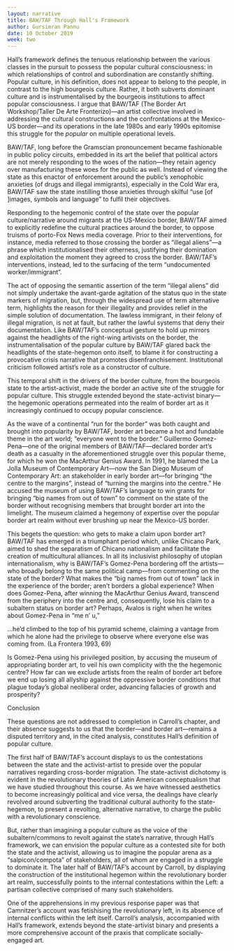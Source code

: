 ```yaml
---
layout: narrative
title: BAW/TAF Through Hall's Framework
author: Gursimran Pannu
date: 10 October 2019
week: two
---
```


Hall’s framework defines the tenuous relationship between the various classes in the pursuit to possess the popular cultural consciousness: in which relationships of control and subordination are constantly shifting. Popular culture, in his definition, does not appear to belong to the people, in contrast to the high bourgeois culture. Rather, it both subverts dominant culture and is instrumentalised by the bourgeois institutions to affect popular consciousness. I argue that BAW/TAF (The Border Art Workshop/Taller De Arte Fronterizo)—an artist collective involved in addressing the cultural constructions and the confrontations at the Mexico-US border—and its operations in the late 1980s and early 1990s epitomise this struggle for the *popular* on multiple operational levels.

BAW/TAF, long before the Gramscian pronouncement became fashionable in public policy circuits, embedded in its art the belief that political actors are not merely responding to the woes of the nation—they retain agency over manufacturing these woes for the public as well. Instead of viewing the state as this enactor of enforcement around the public’s xenophobic anxieties (of drugs and illegal immigrants), especially in the Cold War era, BAW/TAF saw the state instilling those anxieties through skilful “use [of ]images, symbols and language” to fulfil their objectives.

Responding to the hegemonic control of the state over the popular culture/narrative around migrants at the US-Mexico border, BAW/TAF aimed to explicitly redefine the cultural practices around the border, to oppose truisms of porto-Fox News media coverage. Prior to their interventions, for instance, media referred to those crossing the border as “illegal aliens”—a phrase which institutionalised their otherness, justifying their domination and exploitation the moment they agreed to cross the border. BAW/TAF’s interventions, instead, led to the surfacing of the term “undocumented worker/immigrant”.

The act of opposing the semantic assertion of the term “illegal aliens” did not simply undertake the avant-garde agitation of the status quo in the state markers of migration, but, through the widespread use of term alternative term, highlights the reason for their illegality and provides relief in the simple solution of documentation. The lawless immigrant, in their felony of illegal migration, is not at fault, but rather the lawful systems that deny their documentation. Like BAW/TAF’s conceptual gesture to hold up mirrors against the headlights of the right-wing artivists on the border, the instrumentalisation of the popular culture by BAW/TAF glared back the headlights of the state-hegemon onto itself, to blame it for constructing a provocative crisis narrative that promotes disenfranchisement. Institutional criticism followed artist’s role as a constructor of culture.

This temporal shift in the drivers of the border culture, from the bourgeois state to the artist-activist, made the border an active site of the struggle for popular culture. This struggle extended beyond the state-activist binary—the hegemonic operations permeated into the realm of border art as it increasingly continued to occupy popular conscience.

As the wave of a continental “run for the border” was both caught and brought into popularity by BAW/TAF, border art became a hot and fundable theme in the art world; “everyone went to the border.” Guillermo Gomez-Pena—one of the original members of BAW/TAF—declared border art’s death as a casualty in the aforementioned struggle over this popular theme, for which he won the MacArthur Genius Award. In 1991, he blamed the La Jolla Museum of Contemporary Art—now the San Diego Museum of Contemporary Art: an stakeholder in early border art—for bringing “the centre to the margins”, instead of “turning the margins into the centre.” He accused the museum of using BAW/TAF’s language to win grants for bringing “big names from out of town” to comment on the state of the border without recognising members that brought border art into the limelight. The museum claimed a hegemony of expertise over the popular border art realm without ever brushing up near the Mexico-US border.

This begets the question: who gets to make a claim upon border art? BAW/TAF has emerged in a triumphant period which, unlike Chicano Park, aimed to shed the separatism of Chicano nationalism and facilitate the creation of multicultural alliances. In all its inclusivist philosophy of utopian internationalism, why is BAW/TAF’s Gomez-Pena bordering off the artists—who broadly belong to the same political camp—from commenting on the state of the border? What makes the “big names from out of town” lack in the experience of the border; aren’t borders a global experience? When does Gomez-Pena, after winning the MacArthur Genius Award, transcend from the periphery into the centre and, consequently, lose his claim to a subaltern status on border art? Perhaps, Avalos is right when he writes about Gomez-Pena in “me n’ u,”

…he’d climbed to the top
of his pyramid scheme,
claiming a vantage from which he alone
had the privilege to observe
where everyone else was coming from.
(La Frontera 1993, 69)

Is Gomez-Pena using his privileged position, by accusing the museum of appropriating border art, to veil his own complicity with the the hegemonic centre? How far can we exclude artists from the realm of border art before we end up losing all allyship against the oppressive border conditions that plague today’s global neoliberal order, advancing fallacies of growth and prosperity?

Conclusion

These questions are not addressed to completion in Carroll’s chapter, and their absence suggests to us that the border—and border art—remains a disputed territory and, in the cited analysis, constitutes Hall’s definition of popular culture.

The first half of BAW/TAF’s account displays to us the contestations between the state and the activist-artist to preside over the popular narratives regarding
cross-border migration. The state-activist dichotomy is evident in the revolutionary theories of Latin American conceptualism that we have studied throughout this course. As we have witnessed aesthetics to become increasingly political and vice versa, the dealings have clearly revolved around subverting the traditional cultural authority fo the state-hegemon, to present a revolting, alternative narrative, to charge the public with a revolutionary conscience.

But, rather than imagining a popular culture as the voice of the subaltern/commons to revolt against the state’s narrative, through Hall’s framework, we can envision the popular culture as a contested site for both the state and the activist, allowing us to imagine the popular arena as a “salpicon/compota” of stakeholders, all of whom are engaged in a struggle to dominate it. The later half of BAW/TAF’s account by Carroll, by displaying the construction of the institutional hegemon within the revolutionary border art realm, successfully points to the internal contestations within the Left: a partisan collective comprised of many such stakeholders.

One of the apprehensions in my previous response paper was that Camnitzer’s account was fetishising the revolutionary left, in its absence of internal conflicts within the left itself. Carroll’s analysis, accompanied with Hall’s framework, extends beyond the state-artivist binary and presents a more comprehensive account of the praxis that complicate socially-engaged art.
